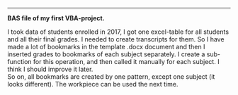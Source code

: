 ------------

**BAS file of my first VBA-project.**

I took data of students enrolled in 2017, I got one excel-table for all students and all their final grades. I needed to create transcripts for them. So I have made a lot of bookmarks in the template .docx document and then I inserted grades to bookmarks of each subject separately. I create a sub-function for this operation, and then called it manually for each subject. I think I should improve it later.  
So on, all bookmarks are created by one pattern, except one subject (it looks different). The workpiece can be used the next time.
